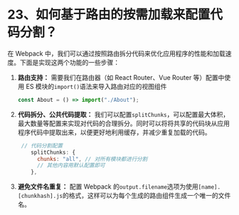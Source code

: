 # 23、如何基于路由的按需加载来配置代码分割？

在 Webpack 中，我们可以通过按照路由拆分代码来优化应用程序的性能和加载速度。下面是实现这两个功能的一些步骤：

1. **路由支持：** 需要我们在路由器（如 React Router、Vue Router 等）配置中使用 ES 模块的`import()`语法来导入路由对应的视图组件

   ```js
   const About = () => import("./About");
   ```

2. **代码拆分、公共代码提取：** 我们可以配置`splitChunks`，可以配置最大体积，最大数量等配置来实现对代码的合理拆分。同时可以将将共享的代码块从应用程序代码中提取出来，以便更好地利用缓存，并减少重复加载的代码。

   ```js
    // 代码分割配置
       splitChunks: {
         chunks: "all", // 对所有模块都进行分割
         // 其他内容用默认配置即可
       },
   ```

3. **避免文件名重复：** 配置 Webpack 的`output.filename`选项为使用`[name].[chunkhash].js`的格式，这样可以为每个生成的路由组件生成一个唯一的文件名。


